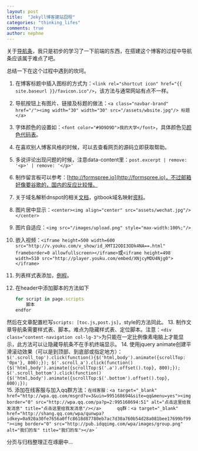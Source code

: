 ```yaml
---
layout: post
title:  "Jekyll博客建站囧程"
categories: "thinking_lifes"
comments: true
author: nephne
---
```

关于[导航条][导航条]，我只是初步的学习了一下前端的东西，在搭建这个博客的过程中导航条应该属于难点了吧。

总结一下在这个过程中遇到的坎坷。

1. 在博客标题中插入图标的方式为：`<link rel="shortcut icon" href="{{ site.baseurl }}/favicon.ico"/>`，该方法与通常网站有点不一样。
2. 导航按钮上有图片、链接及标题的做法：`<a class="navbar-brand" href="/"><img width="30" width="30" src="/assets/wbsite.jpg"/> 标题 </a>`
3. 字体颜色的设置如：`<font color="#9D9D9D">我的大学</font>`，具体颜色见[颜色代码表](http://www.qqai.net/tool/yansedaima/)。
4. 在喜欢别人博客风格的时候，可以去查看网页的源码立即获取帮助。
5. 多说评论出现问题的时候，注意data-content里：`post.excerpt | remove: '<p>' | remove: '</p>'`
6. 制作留言板可以参考：[http://formspree.io](http://formspree.io)，不过邮箱好像要谷歌的，国内的反应比较慢。
7. 关于域名解析dnspot的相关[文档](http://www.dute.me/godaddy-dns-setting.html)，gitbook域名映射[资料](https://help.gitbook.com/platform/domains.html)。
8. 图片居中显示：`<center><img align="center" src="assets/wechat.jpg"/></center>`
9. 图片自适应：`<img src="/images/upload.png" style="max-width:100%;"/>`
10. 嵌入视频：`<iframe height=500 width=600 src="http://v.youku.com/v_show/id_XMTI2ODI3ODk4NA==.html" frameborder=0 allowfullscreen></iframe>`或`<iframe height=498 width=510 src="http://player.youku.com/embed/XNjcyMDU4Njg0"></iframe>`
11. 列表样式表添加，[例程](http://www.w3school.com.cn/tiy/t.asp?f=csse_list-style-type_all)。
12. 在header中添加脚本的方法如下

	```js
	for script in page.scripts
		脚本
	endfor
	```  
然后在文章配置栏写`scripts: [toc.js,post.js]`，style的方法同此。
13. 制作文章导航条需要样式表、脚本。难点为隐藏样式表、定位脚本。注意：`<div class="content-navigation col-lg-3">`为只能在一定比例像素电脑上才能显示，此方法可以让隐藏导航条不在手机终端显示。
14. 使用jquery animate创建平滑滚动效果（可以是到顶部、到底部或指定地方）：`
  $('.scroll_top').click(function(){$('html,body').animate({scrollTop: '0px'}, 800);});
  $('.scroll_a').click(function(){$('html,body').animate({scrollTop:$('.a').offset().top}, 800);});
  $('.scroll_bottom').click(function(){$('html,body').animate({scrollTop:$('.bottom').offset().top}, 800);});`      
15. 添加在线客服与加入qq群方法：`在线客服：<a target="_blank" href="http://wpa.qq.com/msgrd?v=3&uin=995168694&site=qq&menu=yes"><img border="0" src="http://wpa.qq.com/pa?p=2:995168694:51" alt="点击这里给我发消息" title="点击这里给我发消息"/></a>     
qq群：<a target="_blank" href="http://shang.qq.com/wpa/qunwpa?idkey=0a920a30fe7656a0ffc8618d87780eb7ac7d30a760b54d28a081bee17699bf99"><img border="0" src="http://pub.idqqimg.com/wpa/images/group.png" alt="我们的车" title="我们的车"></a>`
</script>`

<!--more-->
分页与归档整理正在琢磨中...

[导航条]:(http://www.blog.csdn.net/a316212802/article/details/25004549)